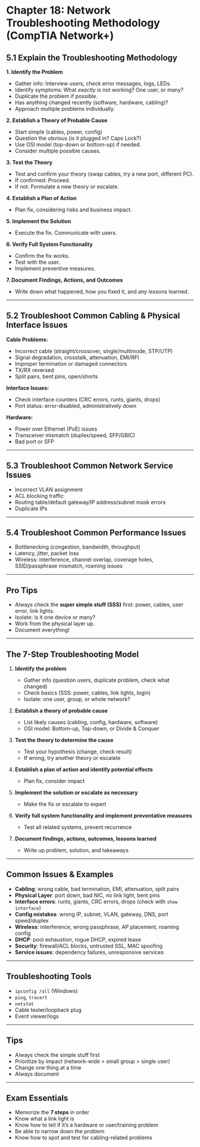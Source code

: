# Chapter 18: Network Troubleshooting Methodology (CompTIA Network+)

## 5.1 Explain the Troubleshooting Methodology

**1. Identify the Problem**
- Gather info: Interview users, check error messages, logs, LEDs.
- Identify symptoms: What *exactly* is not working? One user, or many?
- Duplicate the problem if possible.
- Has anything changed recently (software, hardware, cabling)?
- Approach multiple problems individually.

**2. Establish a Theory of Probable Cause**
- Start simple (cables, power, config)
- Question the obvious (is it plugged in? Caps Lock?)
- Use OSI model (top-down or bottom-up) if needed.
- Consider multiple possible causes.

**3. Test the Theory**
- Test and confirm your theory (swap cables, try a new port, different PC).
- If confirmed: Proceed.
- If not: Formulate a new theory or escalate.

**4. Establish a Plan of Action**
- Plan fix, considering risks and business impact.

**5. Implement the Solution**
- Execute the fix. Communicate with users.

**6. Verify Full System Functionality**
- Confirm the fix works.
- Test with the user.
- Implement preventive measures.

**7. Document Findings, Actions, and Outcomes**
- Write down what happened, how you fixed it, and any lessons learned.

---

## 5.2 Troubleshoot Common Cabling & Physical Interface Issues

**Cable Problems:**
- Incorrect cable (straight/crossover, single/multimode, STP/UTP)
- Signal degradation, crosstalk, attenuation, EMI/RFI
- Improper termination or damaged connectors
- TX/RX reversed
- Split pairs, bent pins, open/shorts

**Interface Issues:**
- Check interface counters (CRC errors, runts, giants, drops)
- Port status: error-disabled, administratively down

**Hardware:**
- Power over Ethernet (PoE) issues
- Transceiver mismatch (duplex/speed, SFP/GBIC)
- Bad port or SFP

---

## 5.3 Troubleshoot Common Network Service Issues

- Incorrect VLAN assignment
- ACL blocking traffic
- Routing table/default gateway/IP address/subnet mask errors
- Duplicate IPs

---

## 5.4 Troubleshoot Common Performance Issues

- Bottlenecking (congestion, bandwidth, throughput)
- Latency, jitter, packet loss
- Wireless: interference, channel overlap, coverage holes, SSID/passphrase mismatch, roaming issues

---

## Pro Tips

- Always check the **super simple stuff (SSS)** first: power, cables, user error, link lights.
- Isolate: is it one device or many?
- Work from the physical layer up.
- Document everything!

---


## The 7-Step Troubleshooting Model

1. **Identify the problem**
    - Gather info (question users, duplicate problem, check what changed)
    - Check basics (SSS: power, cables, link lights, login)
    - Isolate: one user, group, or whole network?

2. **Establish a theory of probable cause**
    - List likely causes (cabling, config, hardware, software)
    - OSI model: Bottom-up, Top-down, or Divide & Conquer

3. **Test the theory to determine the cause**
    - Test your hypothesis (change, check result)
    - If wrong, try another theory or escalate

4. **Establish a plan of action and identify potential effects**
    - Plan fix, consider impact

5. **Implement the solution or escalate as necessary**
    - Make the fix or escalate to expert

6. **Verify full system functionality and implement preventative measures**
    - Test all related systems, prevent recurrence

7. **Document findings, actions, outcomes, lessons learned**
    - Write up problem, solution, and takeaways

---

## Common Issues & Examples

- **Cabling**: wrong cable, bad termination, EMI, attenuation, split pairs
- **Physical Layer**: port down, bad NIC, no link light, bent pins
- **Interface errors**: runts, giants, CRC errors, drops (check with `show interface`)
- **Config mistakes**: wrong IP, subnet, VLAN, gateway, DNS, port speed/duplex
- **Wireless**: interference, wrong passphrase, AP placement, roaming config
- **DHCP**: pool exhaustion, rogue DHCP, expired lease
- **Security**: firewall/ACL blocks, untrusted SSL, MAC spoofing
- **Service issues**: dependency failures, unresponsive services

---

## Troubleshooting Tools

- `ipconfig /all` (Windows)
- `ping`, `tracert`
- `netstat`
- Cable tester/loopback plug
- Event viewer/logs

---

## Tips

- Always check the simple stuff first
- Prioritize by impact (network-wide > small group > single user)
- Change one thing at a time
- Always document

---

## Exam Essentials

- Memorize the **7 steps** in order
- Know what a link light is
- Know how to tell if it’s a hardware or user/training problem
- Be able to narrow down the problem
- Know how to spot and test for cabling-related problems

